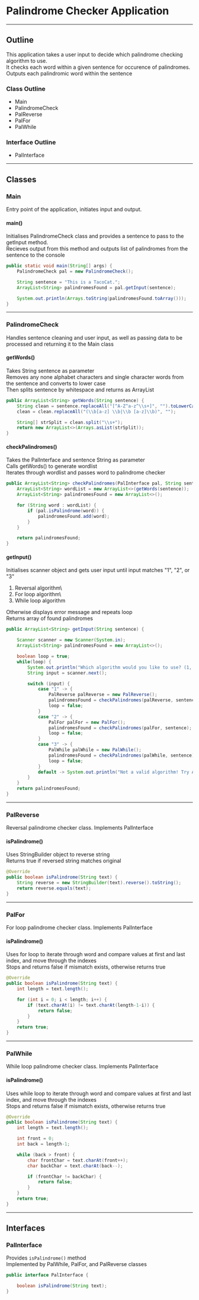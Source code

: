 # Palindrome Checker Application

---

## Outline

This application takes a user input to decide which palindrome checking algorithm to use. \
It checks each word within a given sentence for occurence of palindromes. \
Outputs each palindromic word within the sentence

### Class Outline
- Main
- PalindromeCheck
- PalReverse
- PalFor
- PalWhile

### Interface Outline 
- PalInterface
---

## Classes

### Main
Entry point of the application, initiates input and output.

#### main()
Initialises PalindromeCheck class and provides a sentence to pass to the getInput method. \
Recieves output from this method and outputs list of palindromes from the sentence to the console
```java
public static void main(String[] args) {
    PalindromeCheck pal = new PalindromeCheck();

    String sentence = "This is a TacoCat.";
    ArrayList<String> palindromesFound = pal.getInput(sentence);

    System.out.println(Arrays.toString(palindromesFound.toArray()));
}
```
---

### PalindromeCheck
Handles sentence cleaning and user input, as well as passing data to be processed and returning it to the Main class

#### getWords()
Takes String sentence as parameter\
Removes any none alphabet characters and single character words from the sentence and converts to lower case\
Then splits sentence by whitespace and returns as ArrayList
```java
public ArrayList<String> getWords(String sentence) {
    String clean = sentence.replaceAll("[^A-Z^a-z^\\s+]", "").toLowerCase();
    clean = clean.replaceAll("(\\b[a-z] \\b|\\b [a-z]\\b)", "");

    String[] strSplit = clean.split("\\s+");
    return new ArrayList<>(Arrays.asList(strSplit));
}
```

#### checkPalindromes()
Takes the PalInterface and sentence String as parameter\
Calls getWords() to generate wordlist\
Iterates through wordlist and passes word to palindrome checker
```java
public ArrayList<String> checkPalindromes(PalInterface pal, String sentence) {
    ArrayList<String> wordList = new ArrayList<>(getWords(sentence));
    ArrayList<String> palindromesFound = new ArrayList<>();

    for (String word : wordList) {
        if (pal.isPalindrome(word)) {
            palindromesFound.add(word);
        }
    }

    return palindromesFound;
}
```

#### getInput()
Initialises scanner object and gets user input until input matches "1", "2", or "3"
1. Reversal algorithm\
2. For loop algorithm\
3. While loop algorithm

Otherwise displays error message and repeats loop\
Returns array of found palindromes
```java
public ArrayList<String> getInput(String sentence) {

    Scanner scanner = new Scanner(System.in);
    ArrayList<String> palindromesFound = new ArrayList<>();

    boolean loop = true;
    while(loop) {
        System.out.println("Which algorithm would you like to use? (1, 2, 3) :");
        String input = scanner.next();

        switch (input) {
            case "1" -> {
                PalReverse palReverse = new PalReverse();
                palindromesFound = checkPalindromes(palReverse, sentence);
                loop = false;
            }
            case "2" -> {
                PalFor palFor = new PalFor();
                palindromesFound = checkPalindromes(palFor, sentence);
                loop = false;
            }
            case "3" -> {
                PalWhile palWhile = new PalWhile();
                palindromesFound = checkPalindromes(palWhile, sentence);
                loop = false;
            }
            default -> System.out.println("Not a valid algorithm! Try Again!");
        }
    }
    return palindromesFound;
}
```
---

### PalReverse
Reversal palindrome checker class. Implements PalInterface

#### isPalindrome()
Uses StringBuilder object to reverse string\
Returns true if reversed string matches original
```java
@Override
public boolean isPalindrome(String text) {
    String reverse = new StringBuilder(text).reverse().toString();
    return reverse.equals(text);
}
```
---

### PalFor
For loop palindrome checker class. Implements PalInterface

#### isPalindrome()
Uses for loop to iterate through word and compare values at first and last index, and move through the indexes\
Stops and returns false if mismatch exists, otherwise returns true
```java
@Override
public boolean isPalindrome(String text) {
    int length = text.length();

    for (int i = 0; i < length; i++) {
        if (text.charAt(i) != text.charAt(length-1-i)) {
            return false;
        }
    }
    return true;
}
```
---

### PalWhile
While loop palindrome checker class. Implements PalInterface

#### isPalindrome()
Uses while loop to iterate through word and compare values at first and last index, and move through the indexes\
Stops and returns false if mismatch exists, otherwise returns true
```java
@Override
public boolean isPalindrome(String text) {
    int length = text.length();

    int front = 0;
    int back = length-1;

    while (back > front) {
        char frontChar = text.charAt(front++);
        char backChar = text.charAt(back--);

        if (frontChar != backChar) {
            return false;
        }
    }
    return true;
}
```
---

## Interfaces
### PalInterface
Provides `isPalindrome()` method\
Implemented by PalWhile, PalFor, and PalReverse classes
```java
public interface PalInterface {

    boolean isPalindrome(String text);
}
```